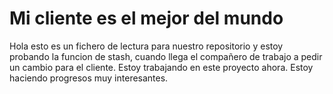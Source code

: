 # Mi cliente es el mejor del mundo
Hola esto es un fichero de lectura para nuestro repositorio
y estoy probando la funcion de stash, cuando llega el compañero de trabajo a pedir un cambio para el cliente.
Estoy trabajando en este proyecto ahora.
Estoy haciendo progresos muy interesantes.
